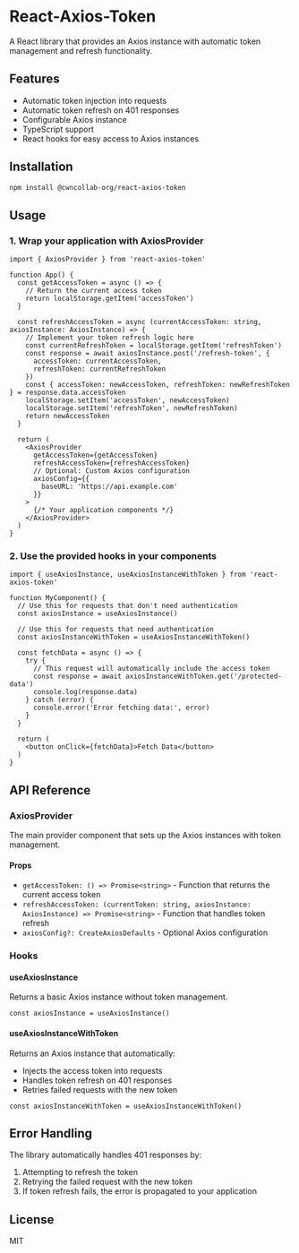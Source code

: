 # React-Axios-Token

A React library that provides an Axios instance with automatic token management and refresh functionality.

## Features

- Automatic token injection into requests
- Automatic token refresh on 401 responses
- Configurable Axios instance
- TypeScript support
- React hooks for easy access to Axios instances

## Installation

```bash
npm install @cwncollab-org/react-axios-token
```

## Usage

### 1. Wrap your application with AxiosProvider

```tsx
import { AxiosProvider } from 'react-axios-token'

function App() {
  const getAccessToken = async () => {
    // Return the current access token
    return localStorage.getItem('accessToken')
  }

  const refreshAccessToken = async (currentAccessToken: string, axiosInstance: AxiosInstance) => {
    // Implement your token refresh logic here
    const currentRefreshToken = localStorage.getItem('refreshToken')
    const response = await axiosInstance.post('/refresh-token', {
      accessToken: currentAccessToken,
      refreshToken: currentRefreshToken
    })
    const { accessToken: newAccessToken, refreshToken: newRefreshToken } = response.data.accessToken 
    localStorage.setItem('accessToken', newAccessToken)
    localStorage.setItem('refreshToken', newRefreshToken)
    return newAccessToken
  }

  return (
    <AxiosProvider
      getAccessToken={getAccessToken}
      refreshAccessToken={refreshAccessToken}
      // Optional: Custom Axios configuration
      axiosConfig={{
        baseURL: 'https://api.example.com'
      }}
    >
      {/* Your application components */}
    </AxiosProvider>
  )
}
```

### 2. Use the provided hooks in your components

```tsx
import { useAxiosInstance, useAxiosInstanceWithToken } from 'react-axios-token'

function MyComponent() {
  // Use this for requests that don't need authentication
  const axiosInstance = useAxiosInstance()
  
  // Use this for requests that need authentication
  const axiosInstanceWithToken = useAxiosInstanceWithToken()

  const fetchData = async () => {
    try {
      // This request will automatically include the access token
      const response = await axiosInstanceWithToken.get('/protected-data')
      console.log(response.data)
    } catch (error) {
      console.error('Error fetching data:', error)
    }
  }

  return (
    <button onClick={fetchData}>Fetch Data</button>
  )
}
```

## API Reference

### AxiosProvider

The main provider component that sets up the Axios instances with token management.

#### Props

- `getAccessToken: () => Promise<string>` - Function that returns the current access token
- `refreshAccessToken: (currentToken: string, axiosInstance: AxiosInstance) => Promise<string>` - Function that handles token refresh
- `axiosConfig?: CreateAxiosDefaults` - Optional Axios configuration

### Hooks

#### useAxiosInstance

Returns a basic Axios instance without token management.

```tsx
const axiosInstance = useAxiosInstance()
```

#### useAxiosInstanceWithToken

Returns an Axios instance that automatically:
- Injects the access token into requests
- Handles token refresh on 401 responses
- Retries failed requests with the new token

```tsx
const axiosInstanceWithToken = useAxiosInstanceWithToken()
```

## Error Handling

The library automatically handles 401 responses by:
1. Attempting to refresh the token
2. Retrying the failed request with the new token
3. If token refresh fails, the error is propagated to your application

## License

MIT